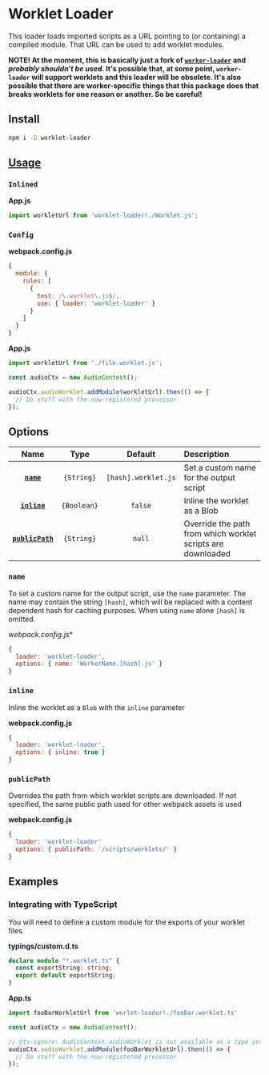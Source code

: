 # Worklet Loader
This loader loads imported scripts as a URL pointing to (or containing) a compiled module. That URL can be used to add worklet modules.

**NOTE! At the moment, this is basically just a fork of [`worker-loader`](https://github.com/webpack-contrib/worker-loader) and *probably shouldn't be used*. It's possible that, at some point, `worker-loader` will support worklets and this loader will be obsolete. It's also possible that there are worker-specific things that this package does that breaks worklets for one reason or another. So be careful!**

## Install

```bash
npm i -D worklet-loader
```

## [Usage](https://webpack.js.org/concepts/loaders)

### `Inlined`

**App.js**
```js
import workletUrl from 'worklet-loader!./Worklet.js';
```

### `Config`

**webpack.config.js**
```js
{
  module: {
    rules: [
      {
        test: /\.worklet\.js$/,
        use: { loader: 'worklet-loader' }
      }
    ]
  }
}
```

**App.js**
```js
import workletUrl from './file.worklet.js';

const audioCtx = new AudioContext();

audioCtx.audioWorklet.addModule(workletUrl).then(() => {
  // Do stuff with the now-registered processor
});
```

## Options

|Name|Type|Default|Description|
|:--:|:--:|:-----:|:----------|
|[**`name`**](#name)|`{String}`|`[hash].worklet.js`|Set a custom name for the output script|
|[**`inline`**](#inline)|`{Boolean}`|`false`|Inline the worklet as a Blob|
|[**`publicPath`**](#publicPath)|`{String}`|`null`|Override the path from which worklet scripts are downloaded|

### `name`

To set a custom name for the output script, use the `name` parameter. The name may contain the string `[hash]`, which will be replaced with a content dependent hash for caching purposes. When using `name` alone `[hash]` is omitted.

*webpack.config.js**
```js
{
  loader: 'worklet-loader',
  options: { name: 'WorkerName.[hash].js' }
}
```

### `inline`

Inline the worklet as a `Blob` with the `inline` parameter

**webpack.config.js**
```js
{
  loader: 'worklet-loader',
  options: { inline: true }
}
```

### `publicPath`

Overrides the path from which worklet scripts are downloaded. If not specified, the same public path used for other
webpack assets is used

**webpack.config.js**
```js
{
  loader: 'worklet-loader'
  options: { publicPath: '/scripts/worklets/' }
}
```

## Examples

### Integrating with TypeScript

You will need to define a custom module for the exports of your worklet files

**typings/custom.d.ts**
```typescript
declare module "*.worklet.ts" {
  const exportString: string;
  export default exportString;
}
```

**App.ts**
```typescript
import fooBarWorkletUrl from 'worlet-loader!./fooBar.worklet.ts'

const audioCtx = new AudioContext();

// @ts-ignore: AudioContext.audioWorklet is not available as a type yet
audioCtx.audioWorklet.addModule(fooBarWorkletUrl).then(() => {
  // Do stuff with the now-registered processor
});
```

